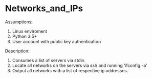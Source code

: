 # Networks_and_IPs

Assumptions:
1. Linux enviroment
2. Python 3.5+
3. User account with public key authentication

Description:
1. Consumes a list of servers via stdin. 
2. Locate all networks on the servers via ssh and running 'ifconfig -a'
3. Output all networks with a list of respective ip addresses.
